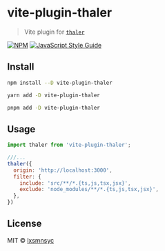 # vite-plugin-thaler

> Vite plugin for [`thaler`](https://github.com/lxsmnsyc/thaler)

[![NPM](https://img.shields.io/npm/v/vite-plugin-thaler.svg)](https://www.npmjs.com/package/vite-plugin-thaler) [![JavaScript Style Guide](https://badgen.net/badge/code%20style/airbnb/ff5a5f?icon=airbnb)](https://github.com/airbnb/javascript)

## Install

```bash
npm install --D vite-plugin-thaler
```

```bash
yarn add -D vite-plugin-thaler
```

```bash
pnpm add -D vite-plugin-thaler
```

## Usage

```js
import thaler from 'vite-plugin-thaler';

///...
thaler({
  origin: 'http://localhost:3000',
  filter: {
    include: 'src/**/*.{ts,js,tsx,jsx}',
    exclude: 'node_modules/**/*.{ts,js,tsx,jsx}',
  },
})
```

## License

MIT © [lxsmnsyc](https://github.com/lxsmnsyc)
